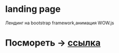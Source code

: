# landing page

Лендинг на bootstrap framework,анимация WOW.js

# Посмореть   -> [ссылка](https://crismas90.github.io/landing-page-bootstrap/)

